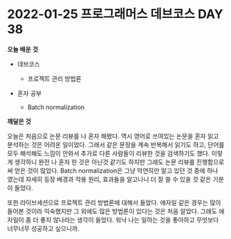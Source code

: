 # 2022-01-25 프로그래머스 데브코스 DAY 38

__오늘 배운 것__

- 데브코스
	- 프로젝트 관리 방법론

- 혼자 공부
	- Batch normalization

__깨달은 것__

오늘은 처음으로 논문 리뷰를 나 혼자 해봤다. 역시 영어로 쓰여있는 논문을 혼자 읽고 분석하는 것은 어려운 일이었다. 그래서 같은 문장을 계속 반복해서 읽기도 하고, 단어를 모두 해석해도 느낌이 안와서 추가로 다른 사람들이 리뷰한 것을 검색하기도 했다. 이렇게 생각하니 완전 나 혼자 한 것은 아닌것 같기도 하지만 그래도 논문 리뷰를 진행함으로써 얻은 것이 많았다. Batch normalization은 그냥 막연히만 알고 있던 것 중에 하나 였는데 자세히 등장 배경과 작용 원리, 효과들을 알고나니 더 잘 쓸 수 있을 것 같은 기분이 들었다.

또한 라이브세션으로 프로젝트 관리 방법론에 대해서 들었다. 애자일 같은 경우는 많이 들어본 것이라 익숙했지만 그 외에도 많은 방법론이 있다는 것은 처음 알았다. 그래도 애자일이 좀 더 좋지 않나라는 생각이 들었다. 워낙 나는 일하는 것을 좋아하고 무엇보다 너무너무 성공하고 싶으니까. 
